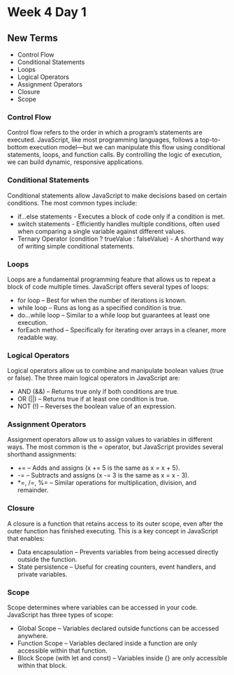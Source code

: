 # Week 4 Day 1

## New Terms
- Control Flow
- Conditional Statements
- Loops
- Logical Operators
- Assignment Operators
- Closure
- Scope

### Control Flow

Control flow refers to the order in which a program’s statements are executed. JavaScript, like most programming languages, follows a top-to-bottom execution model—but we can manipulate this flow using conditional statements, loops, and function calls. By controlling the logic of execution, we can build dynamic, responsive applications.

### Conditional Statements

Conditional statements allow JavaScript to make decisions based on certain conditions. The most common types include:

- if...else statements -  Executes a block of code only if a condition is met.
- switch statements -  Efficiently handles multiple conditions, often used when comparing a single variable against different values.
- Ternary Operator (condition ? trueValue : falseValue) - A shorthand way of writing simple conditional statements.

### Loops
Loops are a fundamental programming feature that allows us to repeat a block of code multiple times. JavaScript offers several types of loops:

- for loop – Best for when the number of iterations is known.
- while loop – Runs as long as a specified condition is true.
- do...while loop – Similar to a while loop but guarantees at least one execution.
- forEach method – Specifically for iterating over arrays in a cleaner, more readable way.

### Logical Operators
Logical operators allow us to combine and manipulate boolean values (true or false). The three main logical operators in JavaScript are:

- AND (&&) – Returns true only if both conditions are true.
- OR (||) – Returns true if at least one condition is true.
- NOT (!) – Reverses the boolean value of an expression.


### Assignment Operators

Assignment operators allow us to assign values to variables in different ways. The most common is the = operator, but JavaScript provides several shorthand assignments:

- += – Adds and assigns (x += 5 is the same as x = x + 5).
- -= – Subtracts and assigns (x -= 3 is the same as x = x - 3).
- *=, /=, %= – Similar operations for multiplication, division, and remainder.

### Closure 
A closure is a function that retains access to its outer scope, even after the outer function has finished executing. This is a key concept in JavaScript that enables:

- Data encapsulation – Prevents variables from being accessed directly outside the function.
- State persistence – Useful for creating counters, event handlers, and private variables.

### Scope

Scope determines where variables can be accessed in your code. JavaScript has three types of scope:

- Global Scope – Variables declared outside functions can be accessed anywhere.
- Function Scope – Variables declared inside a function are only accessible within that function.
- Block Scope (with let and const) – Variables inside {} are only accessible within that block.




